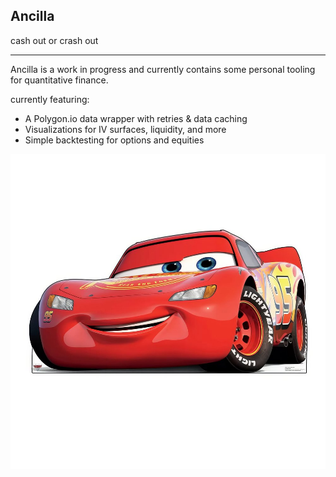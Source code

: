 ## Ancilla
cash out or crash out

---

Ancilla is a work in progress and currently contains some personal tooling for quantitative finance.

currently featuring:
- A Polygon.io data wrapper with retries & data caching
- Visualizations for IV surfaces, liquidity, and more
- Simple backtesting for options and equities

![Lightning Mcqueen](lightningmcqueen.jpeg)
